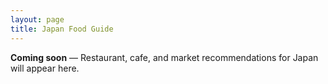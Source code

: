 ```yaml
---
layout: page
title: Japan Food Guide
---
```


**Coming soon** — Restaurant, cafe, and market recommendations for Japan will appear here.
